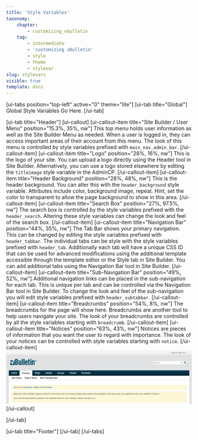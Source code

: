```yaml
---
title: 'Style Variables'
taxonomy:
    chapter:
        - customizing_vbulletin
    tag:
        - intermediate
        - 'customizing vBulletin'
        - style
        - theme
        - stylevar
slug: stylevars
visible: true 
template: docs
---
```


[ui-tabs position="top-left" active="0" theme="lite"]
[ui-tab title="Global"]
Global Style Variables Go Here.
[/ui-tab]

[ui-tab title="Header"]
[ui-callout]
[ui-callout-item title="Site Builder / User Menu" position="15.3%, 35%, nw"]
This top menu holds user information as well as the Site Builder Menu as needed. When a user is logged in, they can access important areas of their account from this menu. The look of this menu is controlled by style variables prefixed with `main_nav_admin_bar`. 
[/ui-callout-item]
[ui-callout-item title="Logo" position="28%, 16%, nw"]
This is the logo of your site. You can upload a logo directly using the Header tool in Site Builder. Alternatively, you can use a logo stored elsewhere by editing the `titleimage` style variable in the AdminCP.
[/ui-callout-item]
[ui-callout-item title="Header Background" position="28%, 48%, nw"]
This is the header background. You can alter this with the `header_background` style variable. Attributes include color, background image, repeat. Hint, set the color to transparent to allow the page background to show in this area.
[/ui-callout-item]
[ui-callout-item title="Search Box" position="27%, 97.5%, nw"]
The search box is controlled by the style variables prefixed with the `header_search`. Altering these style variables can change the look and feel of the search box.
[/ui-callout-item]
[ui-callout-item title="Navigation Bar" position="44%, 35%, nw"]
The Tab Bar shows your primary navigation. This can be changed by editing the style variables prefixed with `header_tabbar`. The individual tabs can be style with the style variables prefixed with `header_tab`. Additionally each tab will have a unique CSS ID that can be used for advanced modifications using the additional template accessible through the template editor or the Style tab in Site Builder. You can add additional tabs using the Navigation Bar tool in Site Builder.
[/ui-callout-item]
[ui-callout-item title="Sub-Navigation Bar" position="49%, 52%, nw"]
Additional navigation links can be placed in the sub-navigation for each tab. This is unique per tab and can be controlled via the Navigation Bar tool in Site Builder. To change the look and feel of the sub-navigation you will edit style variables prefixed with `header_subtabbar`.
[/ui-callout-item]
[ui-callout-item title="Breadcrumbs" position="54%, 8%, nw"]
The breadcrumbs for the page will show here. Breadcrumbs are another tool to help users navigate your site. The look of your breadcrumbs are controlled by all the style variables starting with `breadcrumb`.
[/ui-callout-item]
[ui-callout-item title="Notices" position="63%, 43%, nw"]
Notices are pieces of information that you want the user to regard with importance. The look of your notices can be controlled with style variables starting with `notice`.
[/ui-callout-item]
![](./header.png)
[/ui-callout]    


[/ui-tab]

[ui-tab title="Footer"]
[/ui-tab]
[/ui-tabs]